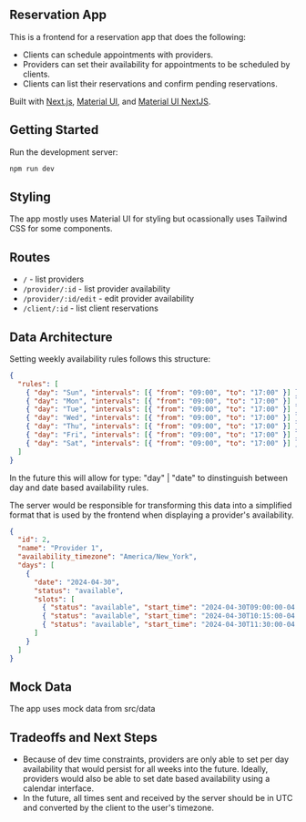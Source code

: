 ## Reservation App

This is a frontend for a reservation app that does the following:
- Clients can schedule appointments with providers.
- Providers can set their availability for appointments to be scheduled by clients.
- Clients can list their reservations and confirm pending reservations.

Built with [Next.js](https://nextjs.org/), [Material UI](https://mui.com/), and [Material UI NextJS](https://mui.com/guides/nextjs/).

## Getting Started

Run the development server:

```bash
npm run dev
```

## Styling

The app mostly uses Material UI for styling but ocassionally uses Tailwind CSS for some components.

## Routes

- `/` - list providers
- `/provider/:id` - list provider availability
- `/provider/:id/edit` - edit provider availability
- `/client/:id` - list client reservations

## Data Architecture

Setting weekly availability rules follows this structure:

```json
{
  "rules": [
    { "day": "Sun", "intervals": [{ "from": "09:00", "to": "17:00" }] },
    { "day": "Mon", "intervals": [{ "from": "09:00", "to": "17:00" }] },
    { "day": "Tue", "intervals": [{ "from": "09:00", "to": "17:00" }] },
    { "day": "Wed", "intervals": [{ "from": "09:00", "to": "17:00" }] },
    { "day": "Thu", "intervals": [{ "from": "09:00", "to": "17:00" }] },
    { "day": "Fri", "intervals": [{ "from": "09:00", "to": "17:00" }] },
    { "day": "Sat", "intervals": [{ "from": "09:00", "to": "17:00" }] }
  ]
}
```

In the future this will allow for type: "day" | "date" to dinstinguish between day and date based availability rules.

The server would be responsible for transforming this data into a simplified format that is used by the frontend when displaying a provider's availability.

```json
{
  "id": 2,
  "name": "Provider 1",
  "availability_timezone": "America/New_York",
  "days": [
    {
      "date": "2024-04-30",
      "status": "available",
      "slots": [
        { "status": "available", "start_time": "2024-04-30T09:00:00-04:00" },
        { "status": "available", "start_time": "2024-04-30T10:15:00-04:00" },
        { "status": "available", "start_time": "2024-04-30T11:30:00-04:00" }
      ]
    }
  ]
}
```

## Mock Data

The app uses mock data from src/data

## Tradeoffs and Next Steps

- Because of dev time constraints, providers are only able to set per day availability that would persist for all weeks into the future. Ideally, providers would also be able to set date based availability using a calendar interface.
- In the future, all times sent and received by the server should be in UTC and converted by the client to the user's timezone.
